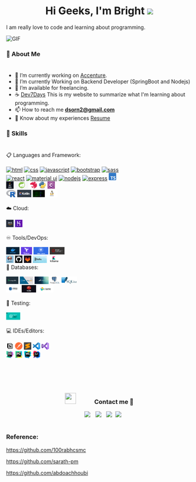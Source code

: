 <h1 align="center">Hi Geeks, I'm Bright <img src="https://media.giphy.com/media/hvRJCLFzcasrR4ia7z/giphy.gif" width="35"></h1>

I am really love to code and learning about programming.

<a target="_blank" align="center">
  <img  top="500" height="300" width="400" alt="GIF" src="https://media.tenor.com/ojvGzDGhAtAAAAAd/enjoying-music-music.gif">
</a>

### :boy: About Me
#

- :office: I’m currently working on [Accenture](https://www.accenture.com/th-en/about/company/thailand).
- 🌱 I’m currently Working on Backend Developer (SpringBoot and Nodejs)
- 🤝 I’m available for freelancing.
- :coffee: [Dev7Days](https://dev7days.gitbook.io/dev7days/) This is my website to summarize what I'm learning about
  programming.
- 📫 How to reach me **dsorn2@gmail.com**
- 📄 Know about my experiences <a href="https://github.com/brightkut/brightkut/blob/main/resumev8.pdf" target="blank">
  Resume</a>

### :open_book: Skills 
#
<div/>
📋 Languages and Framework:
<br/>
<br/>
<!-- html -->
<a margin="20" href="https://developer.mozilla.org/en-US/docs/Web/HTML" target="_blank"><img margin="20px" height="20" src="https://github.com/abdoachhoubi/abdoachhoubi/blob/main/svgs/html.svg" alt="html"></a>
<!-- css -->
<a margin="20" href="https://developer.mozilla.org/en-US/docs/Web/CSS" target="_blank"><img margin="20px" height="20" src="https://github.com/abdoachhoubi/abdoachhoubi/blob/main/svgs/css.svg" alt="css"></a>
<!-- js -->
<a margin="20" href="https://developer.mozilla.org/en-US/docs/Web/JavaScript" target="_blank"><img margin="20px" height="20" src="https://github.com/abdoachhoubi/abdoachhoubi/blob/main/svgs/javascript.svg" alt="javascript"></a>
<!-- bootstrap -->
<a margin="20" href="https://getbootstrap.com" target="_blank"><img margin="20px" height="20" src="https://github.com/abdoachhoubi/abdoachhoubi/blob/main/svgs/bootstrap.svg" alt="bootstrap"></a>
<!-- saas -->
<a margin="20" href="https://sass-lang.com" target="_blank"><img margin="20px" height="20" src="https://github.com/abdoachhoubi/abdoachhoubi/blob/main/svgs/sass.svg" alt="sass"></a>

<br/>
<!-- react -->
<a margin="20" href="https://reactjs.org" target="_blank"><img margin="20px" height="20" src="https://github.com/abdoachhoubi/abdoachhoubi/blob/main/svgs/react.svg" alt="react"></a>
<!-- mat-ui -->
<a margin="20" href="https://mui.com" target="_blank"><img margin="20px" height="20" src="https://github.com/abdoachhoubi/abdoachhoubi/blob/main/svgs/materialui.svg" alt="material ui"></a>
<!-- nodejs -->
<a margin="20" href="https://nodejs.org" target="_blank"><img margin="20px" height="20" src="https://github.com/abdoachhoubi/abdoachhoubi/blob/main/svgs/nodejs.svg" alt="nodejs"></a>
<!-- express -->
<a margin="20" href="https://expressjs.com" target="_blank"><img margin="20px" height="20" src="https://github.com/abdoachhoubi/abdoachhoubi/blob/main/svgs/express.svg" alt="express"></a>
<!-- ts -->
<a margin="20" href="https://www.typescriptlang.org" target="_blank"><img margin="20px" height="20" src="https://github.com/brightkut/brightkut/blob/main/Typescript_logo_2020-svg.png" alt="ts"></a>

<br/>
<!-- java -->
<a margin="20" href="https://www.java.com/en/" target="_blank"><img margin="20px" height="20" src="https://github.com/brightkut/brightkut/blob/main/java.png" alt="java"></a>
<!-- springboot -->
<a margin="20" href="https://spring.io/projects/spring-boot" target="_blank"><img margin="20px" height="20" src="https://github.com/brightkut/brightkut/blob/main/spring.png" alt="springboot"></a>
<!-- nestjs -->
<a margin="20" href="https://nestjs.com/" target="_blank"><img margin="20px" height="20" src="https://github.com/brightkut/brightkut/blob/main/nest.svg" alt="nestjs"></a>
<!-- python -->
<a margin="20" href="https://www.python.org/" target="_blank"><img margin="20px" height="20" src="https://github.com/brightkut/brightkut/blob/main/python.png" alt="python"></a>
<!-- C# -->
<a margin="20" href="https://learn.microsoft.com/en-us/dotnet/csharp/" target="_blank"><img margin="20px" height="20" src="https://github.com/brightkut/brightkut/blob/main/Csharp.png" alt="c#"></a>

<br/>
<!-- R -->
<a margin="20" href="https://www.r-project.org/" target="_blank"><img margin="20px" height="20" src="https://github.com/brightkut/brightkut/blob/main/r.png" alt="R"></a>
<!-- kotlin -->
<a margin="20" href="https://kotlinlang.org/" target="_blank"><img margin="20px" height="20" src="https://github.com/brightkut/brightkut/blob/main/kotlin.png" alt="kotlin"></a>
<!-- Shell Script -->
<a margin="20" href="https://www.shellscript.sh/" target="_blank"><img margin="20px" height="20" src="https://github.com/brightkut/brightkut/blob/main/sh.png" alt="sh"></a>
<!-- Linux -->
<a margin="20" href="https://www.linux.org/" target="_blank"><img margin="20px" height="20" src="https://github.com/brightkut/brightkut/blob/main/linux.png" alt="linux"></a></div>
<br/>

<div/>
☁️ Cloud:
<br/>
<br/>
<!-- AWS -->
<a margin="20" href="https://aws.amazon.com/th/" target="_blank"><img margin="20px" height="20" src="https://github.com/brightkut/brightkut/blob/main/aws.png" alt="aws"></a>
<!-- Heroku -->
<a margin="20" href="https://www.heroku.com/" target="_blank"><img margin="20px" height="20" src="https://github.com/brightkut/brightkut/blob/main/heroku.jpeg" alt="heroku"></a></div>
<br/>
♾️ Tools/DevOps:
<br/>
<br/>
<!-- Docker -->
<a margin="20" href="https://www.docker.com/" target="_blank"><img margin="20px" height="20" src="https://github.com/brightkut/brightkut/blob/main/docker.png" alt="docker"></a>
<!-- Terraform -->
<a margin="20" href="https://www.terraform.io/" target="_blank"><img margin="20px" height="20" src="https://github.com/brightkut/brightkut/blob/main/terra.png" alt="terraform"></a>
<!-- K8s -->
<a margin="20" href="https://kubernetes.io/" target="_blank"><img margin="20px" height="20" src="https://github.com/brightkut/brightkut/blob/main/k8s.png" alt="k8s"></a>
<!-- Openshift -->
<a margin="20" href="https://www.redhat.com/en/technologies/cloud-computing/openshift" target="_blank"><img margin="20px" height="20" src="https://github.com/brightkut/brightkut/blob/main/opc.png" alt="openshift"></a>
<br/>
<!-- Jenkins -->
<a margin="20" href="https://www.jenkins.io/" target="_blank"><img margin="20px" height="20" src="https://github.com/brightkut/brightkut/blob/main/jenkins.png" alt="jenkins"></a>
<!-- Github -->
<a margin="20" href="https://github.com/" target="_blank"><img margin="20px" height="20" src="https://github.com/brightkut/brightkut/blob/main/github.png" alt="github"></a>
<!-- Gitlab -->
<a margin="20" href="https://about.gitlab.com/" target="_blank"><img margin="20px" height="20" src="https://github.com/brightkut/brightkut/blob/main/gitlab.png" alt="gitlab"></a>
<!-- Kafka -->
<a margin="20" href="https://kafka.apache.org/" target="_blank"><img margin="20px" height="20" src="https://github.com/brightkut/brightkut/blob/main/kafka.jpeg" alt="kafka"></a>
<!-- Kibana -->
<a margin="20" href="https://www.elastic.co/what-is/kibana" target="_blank"><img margin="20px" height="20" src="https://github.com/brightkut/brightkut/blob/main/kibana.png" alt="kibana"></a></div>
<br/>

<div/>
💾 Databases:
<br/>
<br/>
<!-- MongoDB -->
<a margin="20" href="https://www.mongodb.com/" target="_blank"><img margin="20px" height="20" src="https://github.com/brightkut/brightkut/blob/main/mongo.png" alt="mongo"></a>
<!-- Mysql -->
<a margin="20" href="https://www.mysql.com/" target="_blank"><img margin="20px" height="20" src="https://github.com/brightkut/brightkut/blob/main/mysql.jpeg" alt="mysql"></a>
<!-- MariaDB -->
<a margin="20" href="https://mariadb.org/" target="_blank"><img margin="20px" height="20" src="https://github.com/brightkut/brightkut/blob/main/maria.jpeg" alt="maria"></a>
<!-- Postgres -->
<a margin="20" href="https://www.postgresql.org/" target="_blank"><img margin="20px" height="20" src="https://github.com/brightkut/brightkut/blob/main/postgres.jpeg" alt="postgres"></a>
<!-- Sqlite -->
<a margin="20" href="https://www.sqlite.org/index.html" target="_blank"><img margin="20px" height="20" src="https://github.com/brightkut/brightkut/blob/main/sqlite.jpeg" alt="sqlite"></a>
<br/>
<!-- DynamoDB -->
<a margin="20" href="https://aws.amazon.com/th/dynamodb/" target="_blank"><img margin="20px" height="20" src="https://github.com/brightkut/brightkut/blob/main/dynamo.png" alt="dyanamo"></a>
<!-- Redis -->
<a margin="20" href="https://redis.io/" target="_blank"><img margin="20px" height="20" src="https://github.com/brightkut/brightkut/blob/main/redis.jpeg" alt="redis"></a>
<!-- Elastic -->
<a margin="20" href="https://www.elastic.co" target="_blank"><img margin="20px" height="20" src="https://github.com/brightkut/brightkut/blob/main/elastic.png" alt="elastic"></a></div>
<br/>
<div/>
🥅 Testing:
<br/>
<br/>
<!-- RobotFramework -->
<a margin="20" href="https://robotframework.org/" target="_blank"><img margin="20px" height="20" src="https://github.com/brightkut/brightkut/blob/main/robot.png" alt="robot"></a></div>

<div/>
<br/>
💻 IDEs/Editors:
<br/>
<br/>
<!-- Notion -->
<a margin="20" href="https://www.notion.so/" target="_blank"><img margin="20px" height="20" src="https://github.com/brightkut/brightkut/blob/main/notion.png" alt="notion"></a>
<!-- Postman -->
<a margin="20" href="https://www.postman.com/downloads/" target="_blank"><img margin="20px" height="20" src="https://github.com/brightkut/brightkut/blob/main/post.png" alt="postman"></a>
<!-- Sublime -->
<a margin="20" href="https://www.sublimetext.com/" target="_blank"><img margin="20px" height="20" src="https://github.com/brightkut/brightkut/blob/main/sub.jpeg" alt="sublime"></a>
<!-- Vscode -->
<a margin="20" href="https://code.visualstudio.com/" target="_blank"><img margin="20px" height="20" src="https://github.com/brightkut/brightkut/blob/main/vsc.png" alt="vscode"></a>
<!-- Visual studio -->
<a margin="20" href="https://visualstudio.microsoft.com/" target="_blank"><img margin="20px" height="20" src="https://github.com/brightkut/brightkut/blob/main/vs.png" alt="visuals"></a>
<br/>
<!-- Datagrip -->
<a margin="20" href="https://www.jetbrains.com/datagrip/" target="_blank"><img margin="20px" height="20" src="https://github.com/brightkut/brightkut/blob/main/datag.png" alt="datagrip"></a>
<!-- Pycharm -->
<a margin="20" href="https://www.jetbrains.com/pycharm/" target="_blank"><img margin="20px" height="20" src="https://github.com/brightkut/brightkut/blob/main/pyc.png" alt="pycharm"></a>
<!-- Webstorm -->
<a margin="20" href="https://www.jetbrains.com/webstorm" target="_blank"><img margin="20px" height="20" src="https://github.com/brightkut/brightkut/blob/main/webs.png" alt="webstorm"></a>
<!-- InteliJ -->
<a margin="20" href="https://www.jetbrains.com/idea/" target="_blank"><img margin="20px" height="20" src="https://github.com/brightkut/brightkut/blob/main/int.png" alt="intelij"></a></div>


<br/>
<br/>
<br/>
<br/>

<h3 align="center" > <img src="https://media.giphy.com/media/iY8CRBdQXODJSCERIr/giphy.gif" width="30" height="30" style="margin-right: 50px;">Contact  me 🤝 </h3>
<p align="center">

 <div align="center"  class="icons-social" style="margin-left: 10px;">
        <a style="margin-left: 10px;"  target="_blank" href="https://www.linkedin.com/in/disorn-thitikornkovit-565526186/">
			<img src="https://img.icons8.com/doodle/40/000000/linkedin--v2.png"></a>
        <a style="margin-left: 10px;" target="_blank" href="https://github.com/brightkut">
		<img src="https://img.icons8.com/doodle/40/000000/github--v1.png"></a>
        <a style="margin-left: 10px;" target="_blank" href="https://www.instagram.com/brighteloy/">
			<img src="https://img.icons8.com/doodle/40/000000/instagram-new--v2.png"></a>
		<a style="margin-left: 5px;" target="_blank" href="https://github.com/brightkut/brightkut/blob/main/resumev8.pdf">
					<img src="https://img.icons8.com/plasticine/40/000000/resume.png" ></a>
</div>


<br/>

### Reference:

https://github.com/100rabhcsmc

https://github.com/sarath-pm

https://github.com/abdoachhoubi

